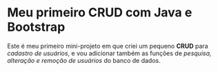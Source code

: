 # Meu primeiro CRUD com Java e Bootstrap

Este é meu primeiro mini-projeto em que criei um pequeno **CRUD** para _cadastro de usuários_, e vou adicionar também as funções de _pesquisa, alteração e remoção de usuários_ do banco de dados.

